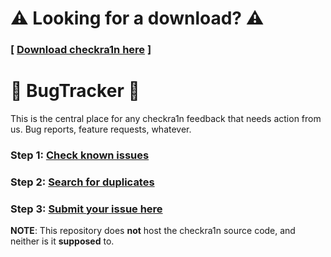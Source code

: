 # ⚠️ Looking for a download? ⚠️

### \[ [Download checkra1n here](https://checkra.in) \]

# 🐞 BugTracker 🐞

This is the central place for any checkra1n feedback that needs action from us. Bug reports, feature requests, whatever.

### Step 1: [Check known issues](https://github.com/checkra1n/BugTracker/issues/1)
### Step 2: [Search for duplicates](https://github.com/checkra1n/BugTracker/issues)
### Step 3: [Submit your issue here](https://github.com/checkra1n/BugTracker/issues/new/choose)

**NOTE**: This repository does **not** host the checkra1n source code, and neither is it **supposed** to.
